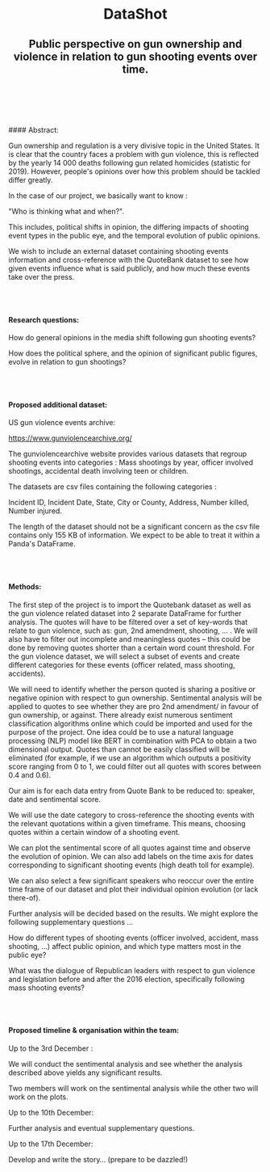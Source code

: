 <h1 align="center"> DataShot </h1>

<h2 align="center"> Public perspective on gun ownership and violence in relation to gun shooting events over time.</h2>

<br/><br/>
<br/><br/>

#### Abstract:

Gun ownership and regulation is a very divisive topic in the United States. It is clear that the country faces a problem with gun violence, this is reflected by the yearly 14 000 deaths following gun related homicides (statistic for 2019). However, people&#39;s opinions over how this problem should be tackled differ greatly.

In the case of our project, we basically want to know :

&quot;Who is thinking what and when?&quot;.

This includes, political shifts in opinion, the differing impacts of shooting event types in the public eye, and the temporal evolution of public opinions.

We wish to include an external dataset containing shooting events information and cross-reference with the QuoteBank dataset to see how given events influence what is said publicly, and how much these events take over the press.

<br/><br/>

#### Research questions:

How do general opinions in the media shift following gun shooting events?

How does the political sphere, and the opinion of significant public figures, evolve in relation to gun shootings?

<br/><br/>

#### Proposed additional dataset:

US gun violence events archive:

https://www.gunviolencearchive.org/

The gunviolencearchive website provides various datasets that regroup shooting events into categories : Mass shootings by year, officer involved shootings, accidental death involving teen or children.

The datasets are csv files containing the following categories :

Incident ID, Incident Date, State, City or County, Address, Number killed, Number injured.

The length of the dataset should not be a significant concern as the csv file contains only 155 KB of information. We expect to be able to treat it within a Panda&#39;s DataFrame.

<br/><br/>

#### Methods:

The first step of the project is to import the Quotebank dataset as well as the gun violence related dataset into  2 separate DataFrame for further analysis. The quotes will have to be filtered over a set of key-words that relate to gun violence, such as: gun, 2nd amendment, shooting, … .  We will also have to filter out incomplete and meaningless quotes – this could be done by removing quotes shorter than a certain word count threshold. For the gun violence dataset, we will select a subset of events and create different categories for these events (officer related, mass shooting, accidents).

We will need to identify whether the person quoted is sharing a positive or negative opinion with respect to gun ownership. Sentimental analysis will be applied to quotes to see whether they are pro 2nd amendment/ in favour of gun ownership, or against. There already exist numerous sentiment classification algorithms online which could be imported and used for the purpose of the project. One idea could be to use a natural language processing (NLP) model like BERT in combination with PCA to obtain a two dimensional output. Quotes than cannot be easily classified will be eliminated (for example, if we use an algorithm which outputs a positivity score ranging from 0 to 1, we could filter out all quotes with scores between 0.4 and 0.6).

Our aim is for each data entry from Quote Bank to be reduced to: speaker, date and sentimental score.

We will use the date category to cross-reference the shooting events with the relevant quotations within a given timeframe. This means, choosing quotes within a certain window of a shooting event.

We can plot the sentimental score of all quotes against time and observe the evolution of opinion. We can also add labels on the time axis for dates corresponding to significant shooting events (high death toll for example).

We can also select a few significant speakers who reoccur over the entire time frame of our dataset and plot their individual opinion evolution (or lack there-of).

Further analysis will be decided based on the results. We might explore the following supplementary questions …

How do different types of shooting events (officer involved, accident, mass shooting, …) affect public opinion, and which type matters most in the public eye?

What was the dialogue of Republican leaders with respect to gun violence and legislation before and after the 2016 election, specifically following mass shooting events?

<br/><br/>

#### Proposed timeline &amp; organisation within the team:

Up to the 3rd December :

We will conduct the sentimental analysis and see whether the analysis described above yields any significant results.

Two members will work on the sentimental analysis while the other two will work on the plots.

Up to the 10th December:

Further analysis and eventual supplementary questions.

Up to the 17th December:

Develop and write the story… (prepare to be dazzled!)
